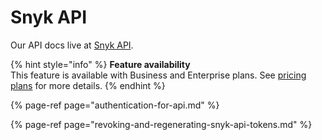 # Snyk API

Our API docs live at [Snyk API](https://snyk.docs.apiary.io/).

{% hint style="info" %}
**Feature availability**  
This feature is available with Business and Enterprise plans. See [pricing plans](https://snyk.io/plans/) for more details.
{% endhint %}

{% page-ref page="authentication-for-api.md" %}

{% page-ref page="revoking-and-regenerating-snyk-api-tokens.md" %}


